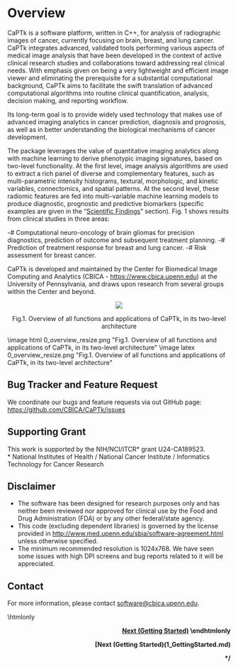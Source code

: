 ﻿# Overview

CaPTk is a software platform, written in C++, for analysis of radiographic images of cancer, currently focusing on brain, breast, and lung cancer. CaPTk integrates advanced, validated tools performing various aspects of medical image analysis that have been developed in the context of active clinical research studies and collaborations toward addressing real clinical needs. With emphasis given on being a very lightweight and efficient image viewer and eliminating the prerequisite for a substantial computational background, CaPTk aims to facilitate the swift translation of advanced computational algorithms into routine clinical quantification, analysis, decision making, and reporting workflow.

Its long-term goal is to provide widely used technology that makes use of advanced imaging analytics in cancer prediction, diagnosis and prognosis, as well as in better understanding the biological mechanisms of cancer development.

The package leverages the value of quantitative imaging analytics along with machine learning to derive phenotypic imaging signatures, based on two-level functionality. At the first level, image analysis algorithms are used to extract a rich panel of diverse and complementary features, such as multi-parametric intensity histograms, textural, morphologic, and kinetic variables, connectomics, and spatial patterns. At the second level, these radiomic features are fed into multi-variable machine learning models to produce diagnostic,  prognostic and predictive  biomarkers (specific examples are given in the “<a href="Science.html">Scientific Findings</a>” section). Fig. 1 shows results from clinical studies in three areas:

-# Computational neuro-oncology of brain gliomas for precision diagnostics, prediction of outcome and subsequent treatment planning.
-# Prediction of treatment response for breast and lung cancer.
-# Risk assessment for breast cancer.

CaPTk is developed and maintained by the Center for Biomedical Image Computing and Analytics (CBICA - https://www.cbica.upenn.edu) at the University of Pennsylvania, and draws upon research from several groups within the Center and beyond. 

<p align="center">
  <img src="https://github.com/sarthakpati/CaPTk/blob/master/docs_sources/images/0_overview_resize.png" />
  <figcaption>
    <center>
      Fig.1. Overview of all functions and applications of CaPTk, in its two-level architecture
    </center>
  </figcaption>
</p>

\image html 0_overview_resize.png "Fig.1. Overview of all functions and applications of CaPTk, in its two-level architecture"
\image latex 0_overview_resize.png "Fig.1. Overview of all functions and applications of CaPTk, in its two-level architecture"

## Bug Tracker and Feature Request
 
We coordinate our bugs and feature requests via out GitHub page: https://github.com/CBICA/CaPTk/issues

## Supporting Grant
This work is supported by the NIH/NCI/ITCR* grant U24-CA189523.
<br>* National Institutes of Health / National Cancer Institute / Informatics Technology for Cancer Research

## Disclaimer
- The software has been designed for research purposes only and has neither been reviewed nor approved for clinical use by the Food and Drug Administration (FDA) or by any other federal/state agency.
- This code (excluding dependent libraries) is governed by the license provided in http://www.med.upenn.edu/sbia/software-agreement.html unless otherwise specified.
- The minimum recommended resolution is 1024x768. We have seen some issues with high DPI screens and bug reports related to it will be appreciated.

## Contact
For more information, please contact <a href="mailto:software@cbica.upenn.edu">software@cbica.upenn.edu</a>.

\htmlonly
<div align="right"><a href="Getting_Started.html"><b>Next (Getting Started)<b></a>
\endhtmlonly

[Next (Getting Started)(1_GettingStarted.md)

*/
